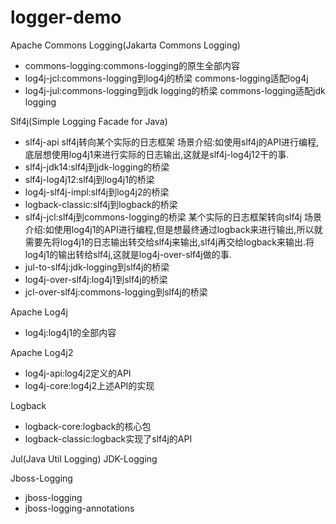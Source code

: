 # logger-demo


Apache Commons Logging(Jakarta Commons Logging)
* commons-logging:commons-logging的原生全部内容
* log4j-jcl:commons-logging到log4j的桥梁 commons-logging适配log4j
* log4j-jul:commons-logging到jdk logging的桥梁 commons-logging适配jdk logging

Slf4j(Simple Logging Facade for Java)
* slf4j-api
slf4j转向某个实际的日志框架
场景介绍:如使用slf4j的API进行编程,底层想使用log4j1来进行实际的日志输出,这就是slf4j-log4j12干的事.
* slf4j-jdk14:slf4j到jdk-logging的桥梁
* slf4j-log4j12:slf4j到log4j1的桥梁
* log4j-slf4j-impl:slf4j到log4j2的桥梁
* logback-classic:slf4j到logback的桥梁
* slf4j-jcl:slf4j到commons-logging的桥梁
某个实际的日志框架转向slf4j
场景介绍:如使用log4j1的API进行编程,但是想最终通过logback来进行输出,所以就需要先将log4j1的日志输出转交给slf4j来输出,slf4j再交给logback来输出.将log4j1的输出转给slf4j,这就是log4j-over-slf4j做的事.
* jul-to-slf4j:jdk-logging到slf4j的桥梁
* log4j-over-slf4j:log4j1到slf4j的桥梁
* jcl-over-slf4j:commons-logging到slf4j的桥梁

Apache Log4j
* log4j:log4j1的全部内容

Apache Log4j2
* log4j-api:log4j2定义的API
* log4j-core:log4j2上述API的实现

Logback
* logback-core:logback的核心包
* logback-classic:logback实现了slf4j的API

Jul(Java Util Logging) JDK-Logging

Jboss-Logging
* jboss-logging
* jboss-logging-annotations











